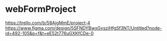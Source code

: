 # webFormProject
https://trello.com/b/58AjgMmE/project-4
https://www.figma.com/design/5SFNDYBwxGvsziHfg5f3NT/Untitled?node-id=492-105&p=f&t=eE52t776uGXKfCDe-0
